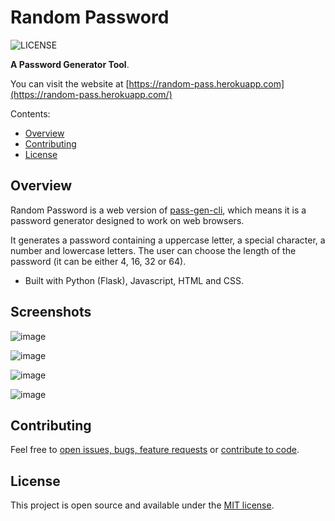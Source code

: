 # Random Password

![LICENSE](https://img.shields.io/badge/License-MIT-green.svg)

**A Password Generator Tool**.

You can visit the website at [https://random-pass.herokuapp.com](https://random-pass.herokuapp.com/)

Contents:
- [Overview](https://github.com/gcmaciel/random-pass#overview)
- [Contributing](https://github.com/gcmaciel/random-pass#contributing)
- [License](https://github.com/gcmaciel/random-pass#license)

## Overview

Random Password is a web version of [pass-gen-cli](https://github.com/gcmaciel/pass-gen-cli), which means it is a password generator designed to work on web browsers.

It generates a password containing a uppercase letter, a special character, a number and lowercase letters. The user can choose the length of the password (it can be either 4, 16, 32 or 64).

- Built with Python (Flask), Javascript, HTML and CSS.

## Screenshots

![image](https://user-images.githubusercontent.com/66797203/104132975-7d0dff80-535f-11eb-97f7-e190a1afe42d.png)

![image](https://user-images.githubusercontent.com/66797203/104133010-ad559e00-535f-11eb-8c91-275bc87bfadd.png)

![image](https://user-images.githubusercontent.com/66797203/104133151-79c74380-5360-11eb-9ca0-80d4f8226b21.png)

![image](https://user-images.githubusercontent.com/66797203/104133159-89df2300-5360-11eb-862f-af10fd69f3e6.png)

## Contributing

Feel free to [open issues, bugs, feature requests](https://github.com/gcmaciel/random-pass/issues) or [contribute to code](https://github.com/gcmaciel/random-pass/pulls).

## License

This project is open source and available under the [MIT license](LICENSE).
